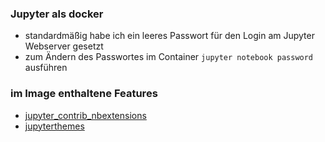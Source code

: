 ### Jupyter als docker


* standardmäßig habe ich ein leeres Passwort für den Login am Jupyter Webserver gesetzt
* zum Ändern des Passwortes im Container `jupyter notebook password` ausführen

### im Image enthaltene Features
* [jupyter_contrib_nbextensions](https://anaconda.org/conda-forge/jupyter_contrib_nbextensions)
* [jupyterthemes](https://anaconda.org/conda-forge/jupyterthemes)